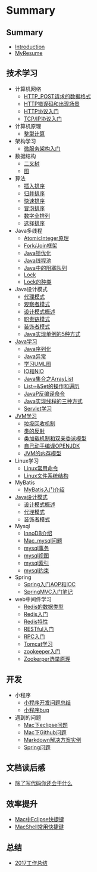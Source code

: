 # Summary

## Summary

* [Introduction](README.md)
* [MyResume](MyResume.md)

## 技术学习

* 计算机网络
  * [HTTP_POST请求的数据格式](/技术学习/计算机网络/HTTP_POST请求的数据格式.md)
  * [HTTP错误码和出现场景](/技术学习/计算机网络/HTTP错误码和出现场景.md)
  * [HTTP协议入门](/技术学习/计算机网络/HTTP协议入门.md)
  * [TCP/IP协议入门](/技术学习/计算机网络/TCPIP协议入门.md)
* 计算机原理
  * [整型计算](/技术学习/计算机原理/整型计算.md)
* 架构学习
  * [微服务架构入门](/技术学习/架构学习/微服务架构入门.md)
* 数据结构
  * [二叉树](/技术学习/数据结构/二叉树.md)
  * [图](/技术学习/数据结构/图.md)
* 算法
  * [插入排序](/技术学习/算法/插入排序.md)
  * [归并排序](/技术学习/算法/归并排序.md)
  * [快速排序](/技术学习/算法/快速排序.md)
  * [冒泡排序](/技术学习/算法/冒泡排序.md)
  * [数字全排列](/技术学习/算法/数字全排列.md)
  * [选择排序](/技术学习/算法/选择排序.md)
* Java多线程
  * [AtomicInteger原理](/技术学习/Java多线程/AtomicInteger原理.md)
  * [Fork/Join框架](/技术学习/Java多线程/Fork-Join框架.md)
  * [Java锁优化](/技术学习/Java多线程/Java锁优化.md)
  * [Java线程池](/技术学习/Java多线程/Java线程池.md)
  * [Java中的阻塞队列](/技术学习/Java多线程/Java中的阻塞队列.md)
  * [Lock](/技术学习/Java多线程/Lock.md)
  * [Lock的种类](/技术学习/Java多线程/Lock的种类.md)
* Java设计模式
  * [代理模式](/技术学习/Java设计模式/代理模式.md)
  * [观察者模式](/技术学习/Java设计模式/观察者模式.md)
  * [设计模式概述](/技术学习/Java设计模式/设计模式概述.md)
  * [职责链模式](/技术学习/Java设计模式/职责链模式.md)
  * [装饰者模式](/技术学习/Java设计模式/装饰者模式.md)
  * [Java实现单例的5种方式](技术学习/Java设计模式/Java实现单例的5种方式.md)
* [Java学习](javaxue-xi.md)
  * [Java序列化](技术学习/Java学习/Java序列化.md)
  * [Java异常](技术学习/Java学习/Java异常.md)
  * [学习UML图](技术学习/Java学习/学习UML图.md)
  * [IO和NIO](/技术学习/Java学习/IO和NIO.md)
  * [Java集合之ArrayList](技术学习/Java学习/Java集合之ArrayList.md)
  * [List⤅&Set的操作和遍历](技术学习/Java学习/List&Map&Set的操作和遍历.md)
  * [JavaP反编译命令](技术学习/Java学习/JavaP反编译命令.md)
  * [Java实现线程的三种方式](技术学习/Java学习/Java实现线程的三种方式.md)
  * [Servlet学习](/技术学习/Java学习/Servlet学习.md)
* [JVM学习](jvmxue-xi.md)
  * [垃圾回收机制](/技术学习/JVM学习/垃圾回收机制.md)
  * [类的反射](/技术学习/JVM学习/类的反射.md)
  * [类加载机制和双亲委派模型](/技术学习/JVM学习/类加载机制和双亲委派模型.md)
  * [自己动手编译OPENJDK](技术学习/JVM学习/自己动手编译OPENJDK.md)
  * [JVM的内存模型](技术学习/JVM学习/JVM的内存模型.md)
* Linux学习
  * [Linux常用命令](/技术学习/Linux学习/Linux常用命令.md)
  * [Linux文件系统结构](/技术学习/Linux学习/Linux文件系统结构.md)
* MyBatis
  * [MyBatis入门介绍](技术学习/MyBatis/MyBatis入门介绍.md)
* [Java设计模式](javashe-ji-mo-shi.md)
  * [设计模式概述](技术学习/Java设计模式/设计模式概述.md)
  * [代理模式](技术学习/Java设计模式/代理模式.md)
  * [装饰者模式](/技术学习/Java设计模式/装饰者模式.md)
* Mysql
  * [InnoDB介绍](/技术学习/Mysql/InnoDB介绍.md)
  * [Mac\_mysql问题](/技术学习/Mysql/Mac_mysql问题.md)
  * [mysql事务](/技术学习/Mysql/mysql事务.md)
  * [mysql视图](/技术学习/Mysql/mysql视图.md)
  * [mysql索引](/技术学习/Mysql/mysql索引.md)
  * [mysql约束](/技术学习/Mysql/mysql约束.md)
* Spring
  * [Spring入门AOP和IOC](/技术学习/Spring/Spring入门AOP和IOC.md)
  * [SpringMVC入门笔记](/技术学习/Spring/SpringMVC入门笔记.md)
* web中间件学习
  * [Redis的数据类型](/技术学习/web中间件学习/Redis的数据类型.md)
  * [Redis入门](/技术学习/web中间件学习/Redis入门.md)
  * [Redis特性](/技术学习/web中间件学习/Redis特性.md)
  * [RESTful入门](/技术学习/web中间件学习/RESTful入门.md)
  * [RPC入门](/技术学习/web中间件学习/RPC入门.md)
  * [Tomcat学习](/技术学习/web中间件学习/Tomcat学习.md)
  * [zookeeper入门](/技术学习/web中间件学习/zookeeper入门.md)
  * [Zookerper选举原理](/技术学习/web中间件学习/Zookeeper选举原理.md)

## 开发

* 小程序
  * [小程序开发问题总结](开发/小程序/小程序开发问题总结.md)
  * [小程序bug](开发/小程序/小程序bug.md)
* 遇到的问题
  * [Mac下eclipse问题](/开发/遇到的问题/Mac下eclipse问题.md)
  * [Mac下Github问题](/开发/遇到的问题/Mac下Github问题.md)
  * [Markdown解决方案实例](开发/遇到的问题/Markdown解决方案实例.md)
  * [Spring问题](/开发/遇到的问题/Spring问题.md)

## 文档读后感

* [ 除了写代码你还会干什么](文章读后感/除了写代码你还会干什么.md)

## 效率提升

* [Mac中Eclipse快捷键](/效率提升/Mac中Eclipse快捷键.md)
* [MacShell常用快捷键](/效率提升/MacShell常用快捷键.md)

## 总结

* [2017工作总结](总结/2017工作总结-hide.md)

